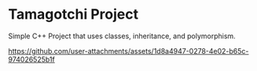 # Tamagotchi Project
Simple C++ Project that uses classes, inheritance, and polymorphism. 

https://github.com/user-attachments/assets/1d8a4947-0278-4e02-b65c-974026525b1f

